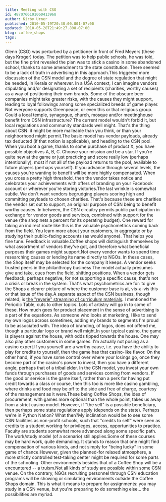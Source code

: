 ```yaml
---
title: Meeting with CSO
id: 4870766191060413968
author: Kirby Urner
published: 2010-05-19T20:38:00.001-07:00
updated: 2010-05-20T21:49:27.808-07:00
blog: coffee_shops
tags: 
---
```


Glenn (CSO) was perturbed by a petitioner in front of Fred Meyers (these days Kroger) today.  The petition was to help public schools, he was told, but the fine print revealed the plan was to stick a casino in some abandoned school, thanks to some amendment to the state constitution.  There seemed to be a lack of truth in advertising in this approach.This triggered more discussion of the CSN model and the degree of state regulation that might be needed, in Kerala or wherever.  In a USA context, I can imagine vendors stipulating and/or designating a set of recipients (charities, worthy causes) as a way of positioning their own brands.  Some of the obscure beer companies might take greater risks, with the causes they might support, leading to loyal followings among some specialized breeds of game player.  Not everyone supports Greenpeace, or even this or that religious group.  Could a local temple, synagogue, church, mosque and/or meetinghouse benefit from CSN infrastructure? The current model wouldn't forbid it, but local regulations and community standards well might.  That's the thing about CSN:  it might be more malleable than you think, or than your neighborhood might permit.The basic model has vendor payloads, already tax deducted (if that notion is applicable), and heading to the CSN pool.  When you boot a game, thanks to some purchase of product X, you have possible objectives A, B, C.  Choose your mission and be a star.  If you're quite new at the game or just practicing and score really low (perhaps intentionally), most if not all of the payload returns to the pool, available to future players (perhaps yourself).  If you advance through several levels, the causes you're wanting to benefit will be more highly compensated.  When you cross a pretty high threshold, then the vendor takes notice and celebrates your achievements with offers of branding on your Facebook account or wherever you're storing victories.The last wrinkle is somewhat subtle.  We don't want vendors begrudging players scoring high and committing payloads to chosen charities.  That's because these are charities the vendor set out to support, an original purpose of CSN being to benefit worthy causes.  In between, the CSN circuitry permits public participation in exchange for vendor goods and services, combined with support for the venue (the shop nets a percent for its operating budget).  One reward for taking an indirect route like this is the valuable psychometrics coming back from the field.  You learn more about your customers, in aggregate or by studying their public-facing accounts (as would anyone).  That helps you fine tune.  Feedback is valuable.Coffee shops will distinguish themselves by what assortment of vendors they've got, and therefore what beneficial purposes their games might support.Not every vendor wants to spend time researching causes or lending its name directly to NGOs.  In these cases, the Shop itself may be selected for the company it keeps.  A vendor seeks trusted peers in the philanthropy business.The model actually presumes give and take, cues from the field, shifting positions.  When a vendor gets feedback, perhaps negative, for not supporting a specific cause, that's not a crisis or break in the system.  That's what psychometrics are for:  to give the Shops a clearer picture of where the customer base is at, vis-a-vis this or that issue of the day.A separate aspect of the CSN business, though related, is [the "reverie" streaming of curriculum materials](http://coffeeshopsnet.blogspot.com/2010/04/smart-bar-lcds.html).  I mentioned the Periodic Table, cuts to other topics.  Lots of artistry will go in to some of these.  How much goes for product placement in the sense of advertising is a part of the equations.  As someone who looks at marketing, I like to send my own logos across sometimes, adding my brands to segments I'm proud to be associated with.  The idea of branding, of logos, does not offend me, though a particular logo or brand well might.In your typical casino, the game is players against the house, with odds tipped towards the house.  One may also play other customers in some games.  I'm actually not posing as a casino expert.If you yourself are a worthy cause, i.e. you have the ability to play for credits to yourself, then the game has that casino-like flavor.  On the other hand, if you have some control over where your losings go, once they become part of the casino's power to invest, then you have a different angle, perhaps that of a tribal elder.  In the CSN model, you invest your own funds through purchases of goods and services coming from vendors.  If the good or service is the game itself, rather than a perk for having put credit towards a class or course, then this too is more like casino gambling, where drinks and food may be off to the side and free of charge, courtesy of the management as it were.These being Coffee Shops, the idea of procurement, with games more optional than the whole point, takes us away from a strict casino model.   However, if "the self" is a possible beneficiary, then perhaps some state regulations apply (depends on the state).  Perhaps we're in Python Nation?  What then?My inclination would be to see some CSN facilities as non-profit schools, such that "credits to self" were seen as credits to a student working for privileges, access, opportunities to practice. Faculty are students somewhat more advanced along some specific path.   The work/study model (of a scenario) still applies.Some of these courses may be hard work, quite demanding.  It stands to reason that one might find compensation of various kinds, and not simply for "being lucky" in some game of chance.However, given the planned-for relaxed atmosphere, a more strictly controlled test-taking center might be required for some parts of the schooling.  Other environments besides that of a Coffee Shop will be a encountered -- a truism.Not all kinds of study are possible within some CSN venue.  On the contrary, NGOs recruiting personnel through CSN education programs will be showing or simulating environments outside the Coffee Shops domain.  This is what it means to prepare for assignments: you may study in a CSN venue, but you're preparing to do something else... the possibilities are myriad.